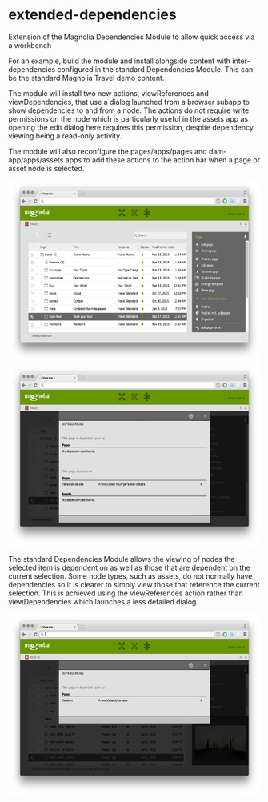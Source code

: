 # extended-dependencies
Extension of the Magnolia Dependencies Module to allow quick access via a workbench

For an example, build the module and install alongside content with inter-dependencies configured in the standard Dependencies Module. This can be the standard Magnolia Travel demo content.

The module will install two new actions, viewReferences and viewDependencies, that use a dialog launched from a browser subapp to show dependencies to and from a node. The actions do not require write permissions on the node which is particularly useful in the assets app as opening the edit dialog here requires this permission, despite dependency viewing being a read-only activity.

The module will also reconfigure the pages/apps/pages and dam-app/apps/assets apps to add these actions to the action bar when a page or asset node is selected.

<img src="https://raw.githubusercontent.com/malleusconsulting/extended-dependencies/gh_pages/new_action_view_dependencies.png" width="601" height="365" title="New Action" />

<img src="https://raw.githubusercontent.com/malleusconsulting/extended-dependencies/gh_pages/viewing_dependencies.png" width="601" height="365" title="Viewing page dependencies" />

The standard Dependencies Module allows the viewing of nodes the selected item is dependent on as well as those that are dependent on the current selection. Some node types, such as assets, do not normally have dependencies so it is clearer to simply view those that reference the current selection. This is achieved using the viewReferences action rather than viewDependencies which launches a less detailed dialog.

<img src="https://raw.githubusercontent.com/malleusconsulting/extended-dependencies/gh_pages/view_references.png" width="601" height="365" title="Viewing asset references" />

 